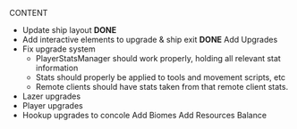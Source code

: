 CONTENT
- Update ship layout **DONE**
- Add interactive elements to upgrade & ship exit **DONE**
Add Upgrades
- Fix upgrade system 
	- PlayerStatsManager should work properly, holding all relevant stat information
	- Stats should properly be applied to tools and movement scripts, etc
	- Remote clients should have stats taken from that remote client stats. 
- Lazer upgrades
- Player upgrades
- Hookup upgrades to concole
Add Biomes
Add Resources
Balance